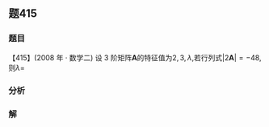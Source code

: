 ## 题415
### 题目
【415】(2008 年 · 数学二) 设 3 阶矩阵$\mathbf{A}$的特征值为$2,3,\lambda$,若行列式$| {2\mathbf{A}}|  =  - {48}$,则$\lambda  =$
### 分析

### 解